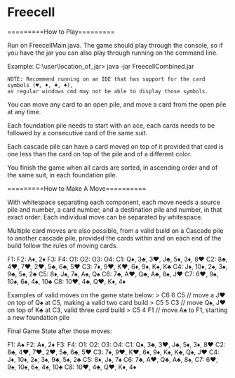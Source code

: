 # Freecell
 
=========How to Play=========

Run on FreecellMain.java. The game should play through the console, so
if you have the jar you can also play through running on the command line. 

Example:
	C:\user\location_of_jar> java -jar FreecellCombined.jar

	NOTE: Recommend running on an IDE that has support for the card symbols (♥, ♦, ♣, ♠), 
	as regular windows cmd may not be able to display those symbols. 

You can move any card to an open pile, and move a card from the open pile at any time.

Each foundation pile needs to start with an ace, each cards needs to be followed by a consecutive card of
the same suit. 

Each cascade pile can have a card moved on top of it provided that card is one less than the card on top of the 
pile and of a different color.  

You finish the game when all cards are sorted, in ascending order and of the same suit, in each foundation pile. 

=========How to Make A Move==========

With whitespace separating each component, each move needs a source pile and number, a card number, and a 
destination pile and number, in that exact order. Each individual move can be separated by whitespace. 

Multiple card moves are also possible, from a valid build on a Cascade pile to another cascade pile, 
provided the cards within and on each end of the build follow the rules of moving cards. 

F1:
F2: A♦, 2♦
F3:
F4:
O1:
O2:
O3:
O4: 
C1: Q♦, 3♣, 3♥, J♣, 5♦, 3♦, 8♥
C2: 8♣, 4♥, 7♥, 2♥, 5♣, 6♣, 5♥
C3: 7♦, 9♥, K♥, 6♦, 9♦, K♠, K♣
C4: J♦, 10♦, 2♠, 3♠, 9♣, 5♠, 2♣
C5: 8♦, J♠, 7♠, A♠, Q♠
C6: 7♣, A♥, Q♣, A♣, 8♠, J♥
C7: 6♥, 9♠, 10♠, 6♠, 4♠, 10♣
C8: 10♥, 4♣, Q♥, K♦, 4♦

Examples of valid moves on the game state below:
	> C6 6 C5 // move a J♥ on top of Q♠ at C5, making a valid two card build
	> C5 5 C3 // move Q♠, J♥ on top of K♣ at C3, valid three card build
	> C5 4 F1 // move A♠ to F1, starting a new foundation pile

Final Game State after those moves:

F1: A♠
F2: A♦, 2♦
F3:
F4:
O1:
O2:
O3:
O4: 
C1: Q♦, 3♣, 3♥, J♣, 5♦, 3♦, 8♥
C2: 8♣, 4♥, 7♥, 2♥, 5♣, 6♣, 5♥
C3: 7♦, 9♥, K♥, 6♦, 9♦, K♠, K♣, Q♠, J♥
C4: J♦, 10♦, 2♠, 3♠, 9♣, 5♠, 2♣
C5: 8♦, J♠, 7♠
C6: 7♣, A♥, Q♣, A♣, 8♠, 
C7: 6♥, 9♠, 10♠, 6♠, 4♠, 10♣
C8: 10♥, 4♣, Q♥, K♦, 4♦


